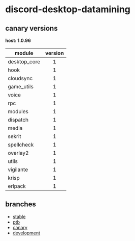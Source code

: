 # discord-desktop-datamining

## canary versions

**host: 1.0.96**

| module | version |
| ------ | :-----: |
| desktop_core | 1 |
| hook | 1 |
| cloudsync | 1 |
| game_utils | 1 |
| voice | 1 |
| rpc | 1 |
| modules | 1 |
| dispatch | 1 |
| media | 1 |
| sekrit | 1 |
| spellcheck | 1 |
| overlay2 | 1 |
| utils | 1 |
| vigilante | 1 |
| krisp | 1 |
| erlpack | 1 |

## branches

- [stable](https://github.com/OpenAsar/discord-desktop-datamining/tree/stable)
- [ptb](https://github.com/OpenAsar/discord-desktop-datamining/tree/ptb)
- [canary](https://github.com/OpenAsar/discord-desktop-datamining/tree/canary)
- [development](https://github.com/OpenAsar/discord-desktop-datamining/tree/development)